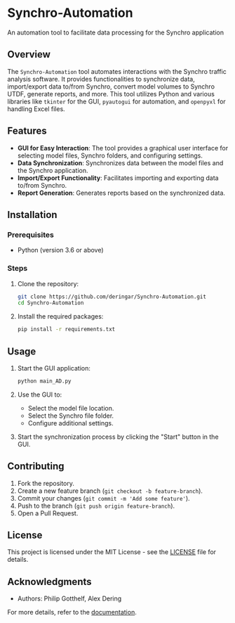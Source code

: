# Synchro-Automation

An automation tool to facilitate data processing for the Synchro application

## Overview

The `Synchro-Automation` tool automates interactions with the Synchro traffic analysis software. It provides functionalities to synchronize data, import/export data to/from Synchro, convert model volumes to Synchro UTDF, generate reports, and more. This tool utilizes Python and various libraries like `tkinter` for the GUI, `pyautogui` for automation, and `openpyxl` for handling Excel files.

## Features

- **GUI for Easy Interaction**: The tool provides a graphical user interface for selecting model files, Synchro folders, and configuring settings.
- **Data Synchronization**: Synchronizes data between the model files and the Synchro application.
- **Import/Export Functionality**: Facilitates importing and exporting data to/from Synchro.
- **Report Generation**: Generates reports based on the synchronized data.

## Installation

### Prerequisites

- Python (version 3.6 or above)

### Steps

1. Clone the repository:
    ```bash
    git clone https://github.com/deringar/Synchro-Automation.git
    cd Synchro-Automation
    ```

2. Install the required packages:
    ```bash
    pip install -r requirements.txt
    ```

## Usage

1. Start the GUI application:
    ```bash
    python main_AD.py
    ```

2. Use the GUI to:
    - Select the model file location.
    - Select the Synchro file folder.
    - Configure additional settings.

3. Start the synchronization process by clicking the "Start" button in the GUI.

## Contributing

1. Fork the repository.
2. Create a new feature branch (`git checkout -b feature-branch`).
3. Commit your changes (`git commit -m 'Add some feature'`).
4. Push to the branch (`git push origin feature-branch`).
5. Open a Pull Request.

## License

This project is licensed under the MIT License - see the [LICENSE](LICENSE) file for details.

## Acknowledgments

- Authors: Philip Gotthelf, Alex Dering

For more details, refer to the [documentation](https://github.com/deringar/Synchro-Automation/blob/main/README.md).